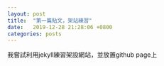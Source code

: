 ```yaml
---
layout: post
title:  "第一篇貼文，架站練習"
date:   2019-12-28 21:28:06 +0800
categories: posts
---
```

我嘗試利用jekyll練習架設網站，並放置github page上
